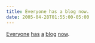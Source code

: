 ```yaml
---
title: Everyone has a blog now.
date: 2005-04-28T01:55:00-05:00
---
```

[Everyone](http://darthside.blogspot.com/) [has](http://blog.scifi.com/battlestar/) [a](http://www.steveswebpage.com/stevelog/) [blog](http://weblog.herald.com/column/davebarry/) [now](http://stuckinrehabwithpatobrien.blogspot.com/).
